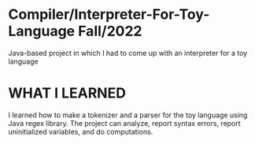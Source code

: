 # Compiler/Interpreter-For-Toy-Language Fall/2022
Java-based project in which I had to come up with an interpreter for a toy language

# WHAT I LEARNED
I learned how to make a tokenizer and a parser for the toy language using Java regex library. The project can analyze, report syntax errors, report uninitialized variables, and do computations. 
